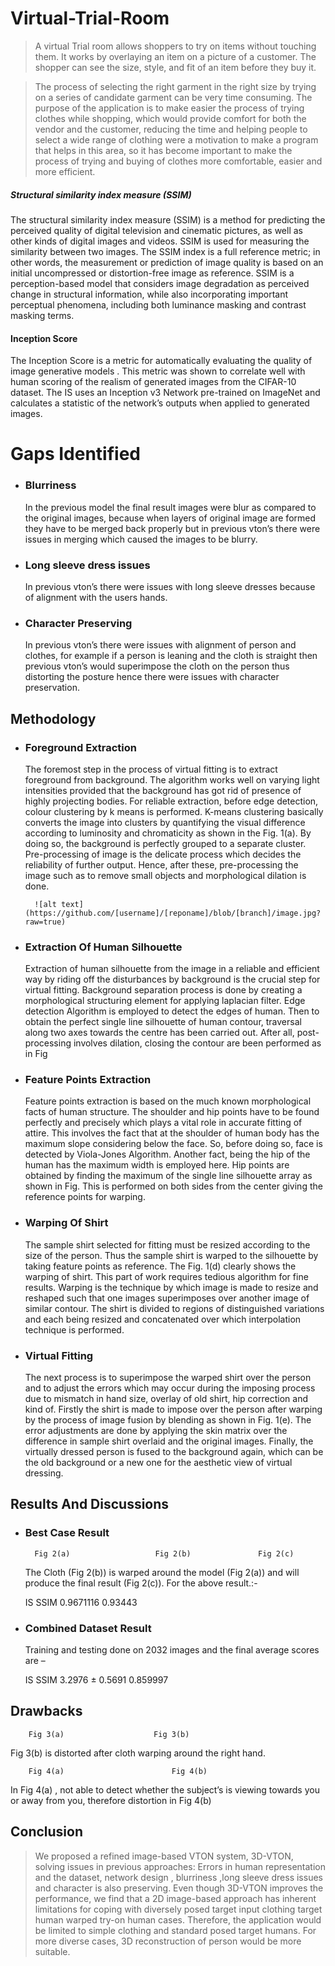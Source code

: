 # Virtual-Trial-Room
> A virtual Trial room allows shoppers to try on items without touching them. It
  works by overlaying an item on a picture of a customer. The shopper can see the
  size, style, and fit of an item before they buy it.
  
 > The process of selecting the right garment in the right size by trying on a series of candidate garment can be very time consuming. The purpose of the application is to make easier the process of trying clothes while shopping, which would provide comfort for both the vendor and the customer, reducing the time and helping people to select a wide range of clothing were a motivation to make a program that  helps in this area, so it has become important to make the process of trying and buying of clothes more comfortable, easier and more efficient. 

##### Structural similarity index measure (SSIM) 
The structural similarity index measure (SSIM) is a method for predicting the perceived quality of digital television and cinematic pictures, as well as other kinds of digital images and videos. SSIM is used for measuring the similarity between two images. The SSIM index is a full reference metric; in other words, the measurement or prediction of image quality is based on an initial uncompressed or distortion-free image as reference. SSIM is a perception-based model that considers image degradation as perceived change in structural information, while also incorporating important perceptual phenomena, including both luminance masking and contrast masking terms. 
 
 

####	Inception Score
The Inception Score is a metric for automatically evaluating  the quality of image generative models . This metric was shown to correlate well with human scoring of the realism of generated images from the CIFAR-10 dataset. The IS uses an Inception v3 Network pre-trained on ImageNet and calculates a statistic of the network’s outputs when applied to generated images.

#	Gaps Identified
- ###	Blurriness

    In the previous model the final result images were blur as compared to the original images, because when layers of original image are formed they have to be merged back properly but in previous vton’s there were issues in merging which caused the images to be blurry.

- ### Long sleeve dress issues

    In previous vton’s there were issues with long sleeve dresses because of alignment with the users hands.

- ### Character Preserving

    In previous vton’s there were issues with alignment of person and clothes, for example if a person is leaning and the cloth is straight then previous vton’s would superimpose the cloth on the person thus distorting the posture hence there were issues with character preservation.

## Methodology


- ### Foreground Extraction

    The foremost step in the process of virtual fitting is to extract foreground from background. The algorithm works well on varying light intensities provided that the background has got rid of presence of highly projecting bodies. For reliable extraction, before edge detection, colour clustering by k means is performed. K-means clustering basically converts the image into clusters by quantifying the visual difference according to luminosity and chromaticity as shown in the Fig. 1(a). By doing so, the background is perfectly grouped to a separate cluster. Pre-processing of image is the delicate process which decides the reliability of further output. Hence, after these, pre-processing the image such as to remove small objects and morphological dilation is done.

        ![alt text](https://github.com/[username]/[reponame]/blob/[branch]/image.jpg?raw=true)


- ###	Extraction Of  Human Silhouette

    Extraction of human silhouette from the image in a reliable and efficient way by riding off the disturbances by background is the crucial step for virtual fitting. Background separation process is done by creating a morphological structuring element for applying laplacian filter. Edge detection Algorithm is employed to detect the edges of human. Then to obtain the perfect single line silhouette of human contour, traversal along two axes towards the centre has been carried out. After all, post-processing involves dilation, closing the contour are been performed as in Fig

 

- ###	Feature Points Extraction

    Feature points extraction is based on the much known morphological facts of human structure. The shoulder and hip points have to be found perfectly and precisely which plays a vital role in accurate fitting of attire. This involves the fact that at the shoulder of human body has the maximum slope considering below the face. So, before doing so, face is detected by Viola-Jones Algorithm. Another fact, being the hip of the human has the maximum width is employed here. Hip points are obtained by finding the maximum of the single line silhouette array as shown in Fig. This is performed on both sides from the center giving the reference points for warping.
 
- ###	Warping  Of  Shirt

    The sample shirt selected for fitting must be resized according to the size of the person. Thus the sample shirt is warped to the silhouette by taking feature points as reference. The Fig. 1(d) clearly shows the warping of shirt. This part of work requires tedious algorithm for fine results. Warping is the technique by which image is made to resize and reshaped such that one images superimposes over another image of similar contour. The shirt is divided to regions of distinguished variations and each being resized and concatenated over which interpolation technique is performed.
 

- ###	Virtual Fitting
    The next process is to superimpose the warped shirt over the person and to adjust the errors which may occur during the imposing process due to mismatch in hand size, overlay of old shirt, hip correction and kind of. Firstly the shirt is made to impose over the person after warping by the process of image fusion by blending as shown in Fig. 1(e). The error adjustments are done by applying the skin matrix over the difference in sample shirt overlaid and the original images. Finally, the virtually dressed person is fused  to the background again, which can be the old background or a new one for the aesthetic view of virtual dressing.

## Results And Discussions

- ### Best Case Result

 	                     
    	Fig 2(a)		           Fig 2(b) 		      Fig 2(c)
    The Cloth (Fig 2(b)) is warped around the model (Fig 2(a)) and will produce the final result (Fig 2(c)).
    For the above result.:-
    
    IS	SSIM
    0.9671116	0.93443
    
    
- ### Combined Dataset Result
    
    
    Training  and testing done on 2032 images and the final average  scores are –
    
    IS	SSIM
    3.2976 ± 0.5691	0.859997
    
    
    
    
    
    
    

## Drawbacks

             
		Fig 3(a)					Fig 3(b)


Fig 3(b) is distorted after cloth warping around the right hand.


               
		Fig 4(a)				        Fig 4(b)


In Fig 4(a) , not able to detect whether  the subject’s is viewing towards you or away from you, therefore distortion in Fig 4(b)


##	Conclusion

> We proposed a refined image-based VTON system, 3D-VTON, solving issues in previous approaches: 
Errors in human representation and the dataset, network design , blurriness ,long sleeve dress issues and character is also preserving. Even though 3D-VTON improves the performance, we find that a 2D image-based approach has inherent limitations for coping with diversely posed target input clothing target human warped try-on human cases. Therefore, the application would be limited to simple clothing and standard posed target humans. For more diverse cases, 3D reconstruction of person would be more suitable.








